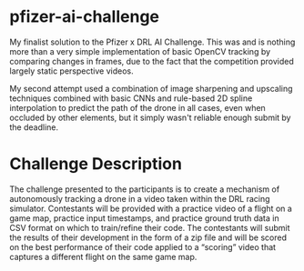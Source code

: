 # pfizer-ai-challenge

My finalist solution to the Pfizer x DRL AI Challenge. This was and is nothing more than a very simple implementation of basic OpenCV tracking by comparing changes in frames, due to the fact that the competition provided largely static perspective videos.

My second attempt used a combination of image sharpening and upscaling techniques combined with basic CNNs and rule-based 2D spline interpolation to predict the path of the drone in all cases, even when occluded by other elements, but it simply wasn't reliable enough submit by the deadline.

# Challenge Description
The challenge presented to the participants is to create a mechanism of autonomously tracking a drone in a video taken within the DRL racing simulator.
Contestants will be provided with a practice video of a flight on a game map, practice input timestamps, and practice ground truth data in CSV format on which to train/refine their code. The contestants will submit the results of their development in the form of a zip file and will be scored on the best performance of their code applied to a “scoring” video that captures a different flight on the same game map.

